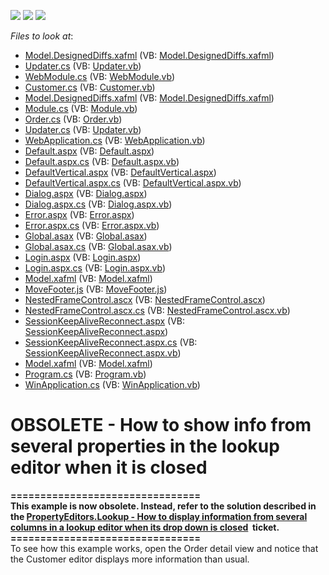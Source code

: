 <!-- default badges list -->
![](https://img.shields.io/endpoint?url=https://codecentral.devexpress.com/api/v1/VersionRange/134076311/11.1.4%2B)
[![](https://img.shields.io/badge/Open_in_DevExpress_Support_Center-FF7200?style=flat-square&logo=DevExpress&logoColor=white)](https://supportcenter.devexpress.com/ticket/details/E1322)
[![](https://img.shields.io/badge/📖_How_to_use_DevExpress_Examples-e9f6fc?style=flat-square)](https://docs.devexpress.com/GeneralInformation/403183)
<!-- default badges end -->
<!-- default file list -->
*Files to look at*:

* [Model.DesignedDiffs.xafml](./CS/WinWebSolution.Module.Web/Model.DesignedDiffs.xafml) (VB: [Model.DesignedDiffs.xafml](./VB/WinWebSolution.Module.Web/Model.DesignedDiffs.xafml))
* [Updater.cs](./CS/WinWebSolution.Module.Web/Updater.cs) (VB: [Updater.vb](./VB/WinWebSolution.Module.Web/Updater.vb))
* [WebModule.cs](./CS/WinWebSolution.Module.Web/WebModule.cs) (VB: [WebModule.vb](./VB/WinWebSolution.Module.Web/WebModule.vb))
* [Customer.cs](./CS/WinWebSolution.Module/Customer.cs) (VB: [Customer.vb](./VB/WinWebSolution.Module/Customer.vb))
* [Model.DesignedDiffs.xafml](./CS/WinWebSolution.Module/Model.DesignedDiffs.xafml) (VB: [Model.DesignedDiffs.xafml](./VB/WinWebSolution.Module/Model.DesignedDiffs.xafml))
* [Module.cs](./CS/WinWebSolution.Module/Module.cs) (VB: [Module.vb](./VB/WinWebSolution.Module/Module.vb))
* [Order.cs](./CS/WinWebSolution.Module/Order.cs) (VB: [Order.vb](./VB/WinWebSolution.Module/Order.vb))
* [Updater.cs](./CS/WinWebSolution.Module/Updater.cs) (VB: [Updater.vb](./VB/WinWebSolution.Module/Updater.vb))
* [WebApplication.cs](./CS/WinWebSolution.Web/ApplicationCode/WebApplication.cs) (VB: [WebApplication.vb](./VB/WinWebSolution.Web/ApplicationCode/WebApplication.vb))
* [Default.aspx](./CS/WinWebSolution.Web/Default.aspx) (VB: [Default.aspx](./VB/WinWebSolution.Web/Default.aspx))
* [Default.aspx.cs](./CS/WinWebSolution.Web/Default.aspx.cs) (VB: [Default.aspx.vb](./VB/WinWebSolution.Web/Default.aspx.vb))
* [DefaultVertical.aspx](./CS/WinWebSolution.Web/DefaultVertical.aspx) (VB: [DefaultVertical.aspx](./VB/WinWebSolution.Web/DefaultVertical.aspx))
* [DefaultVertical.aspx.cs](./CS/WinWebSolution.Web/DefaultVertical.aspx.cs) (VB: [DefaultVertical.aspx.vb](./VB/WinWebSolution.Web/DefaultVertical.aspx.vb))
* [Dialog.aspx](./CS/WinWebSolution.Web/Dialog.aspx) (VB: [Dialog.aspx](./VB/WinWebSolution.Web/Dialog.aspx))
* [Dialog.aspx.cs](./CS/WinWebSolution.Web/Dialog.aspx.cs) (VB: [Dialog.aspx.vb](./VB/WinWebSolution.Web/Dialog.aspx.vb))
* [Error.aspx](./CS/WinWebSolution.Web/Error.aspx) (VB: [Error.aspx](./VB/WinWebSolution.Web/Error.aspx))
* [Error.aspx.cs](./CS/WinWebSolution.Web/Error.aspx.cs) (VB: [Error.aspx.vb](./VB/WinWebSolution.Web/Error.aspx.vb))
* [Global.asax](./CS/WinWebSolution.Web/Global.asax) (VB: [Global.asax](./VB/WinWebSolution.Web/Global.asax))
* [Global.asax.cs](./CS/WinWebSolution.Web/Global.asax.cs) (VB: [Global.asax.vb](./VB/WinWebSolution.Web/Global.asax.vb))
* [Login.aspx](./CS/WinWebSolution.Web/Login.aspx) (VB: [Login.aspx](./VB/WinWebSolution.Web/Login.aspx))
* [Login.aspx.cs](./CS/WinWebSolution.Web/Login.aspx.cs) (VB: [Login.aspx.vb](./VB/WinWebSolution.Web/Login.aspx.vb))
* [Model.xafml](./CS/WinWebSolution.Web/Model.xafml) (VB: [Model.xafml](./VB/WinWebSolution.Web/Model.xafml))
* [MoveFooter.js](./CS/WinWebSolution.Web/MoveFooter.js) (VB: [MoveFooter.js](./VB/WinWebSolution.Web/MoveFooter.js))
* [NestedFrameControl.ascx](./CS/WinWebSolution.Web/NestedFrameControl.ascx) (VB: [NestedFrameControl.ascx](./VB/WinWebSolution.Web/NestedFrameControl.ascx))
* [NestedFrameControl.ascx.cs](./CS/WinWebSolution.Web/NestedFrameControl.ascx.cs) (VB: [NestedFrameControl.ascx.vb](./VB/WinWebSolution.Web/NestedFrameControl.ascx.vb))
* [SessionKeepAliveReconnect.aspx](./CS/WinWebSolution.Web/SessionKeepAliveReconnect.aspx) (VB: [SessionKeepAliveReconnect.aspx](./VB/WinWebSolution.Web/SessionKeepAliveReconnect.aspx))
* [SessionKeepAliveReconnect.aspx.cs](./CS/WinWebSolution.Web/SessionKeepAliveReconnect.aspx.cs) (VB: [SessionKeepAliveReconnect.aspx.vb](./VB/WinWebSolution.Web/SessionKeepAliveReconnect.aspx.vb))
* [Model.xafml](./CS/WinWebSolution.Win/Model.xafml) (VB: [Model.xafml](./VB/WinWebSolution.Win/Model.xafml))
* [Program.cs](./CS/WinWebSolution.Win/Program.cs) (VB: [Program.vb](./VB/WinWebSolution.Win/Program.vb))
* [WinApplication.cs](./CS/WinWebSolution.Win/WinApplication.cs) (VB: [WinApplication.vb](./VB/WinWebSolution.Win/WinApplication.vb))
<!-- default file list end -->
# OBSOLETE - How to show info from several properties in the lookup editor when it is closed


<p><strong>================================</strong><br><strong>This example is now obsolete. Instead, refer to the solution described in the <a href="https://www.devexpress.com/Support/Center/p/S170565">PropertyEditors.Lookup - How to display information from several columns in a lookup editor when its drop down is closed</a>  ticket.</strong><br><strong>================================</strong><br>To see how this example works, open the Order detail view and notice that the Customer editor displays more information than usual.</p>

<br/>


